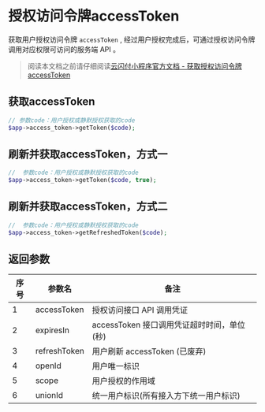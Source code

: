 # 授权访问令牌accessToken

获取用户授权访问令牌 <code>accessToken</code> , 经过用户授权完成后，可通过授权访问令牌调用对应权限可访问的服务端 API 。

> 阅读本文档之前请仔细阅读[云闪付小程序官方文档 - 获取授权访问令牌accessToken](https://opentools.95516.com/applet/#/docs/develop/api-backend/token?id=_02040202)

## 获取accessToken

```php
// 参数code：用户授权或静默授权获取的code
$app->access_token->getToken($code);

```

## 刷新并获取accessToken，方式一

```php
//  参数code：用户授权或静默授权获取的code
$app->access_token->getToken($code, true);

```

## 刷新并获取accessToken，方式二

```php
//  参数code：用户授权或静默授权获取的code
$app->access_token->getRefreshedToken($code);

```

## 返回参数

| 序号 | 参数名       | 备注                                       |
| ---- | ------------ | ------------------------------------------ |
| 1    | accessToken  | 授权访问接口 API 调用凭证                  |
| 2    | expiresIn    | accessToken 接口调用凭证超时时间，单位(秒) |
| 3    | refreshToken | 用户刷新 accessToken (已废弃)              |
| 4    | openId       | 用户唯一标识                               |
| 5    | scope        | 用户授权的作用域                           |
| 6    | unionId      | 统一用户标识(所有接入方下统一用户标识)     |

